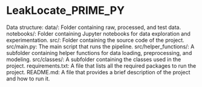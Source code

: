 # LeakLocate_PRIME_PY
 
Data structure:
    data/: Folder containing raw, processed, and test data.
    notebooks/: Folder containing Jupyter notebooks for data exploration and experimentation.
    src/: Folder containing the source code of the project.
    src/main.py: The main script that runs the pipeline.
    src/helper_functions/: A subfolder containing helper functions for data loading, preprocessing, and modeling.
    src/classes/: A subfolder containing the classes used in the project.
    requirements.txt: A file that lists all the required packages to run the project.
    README.md: A file that provides a brief description of the project and how to run it.